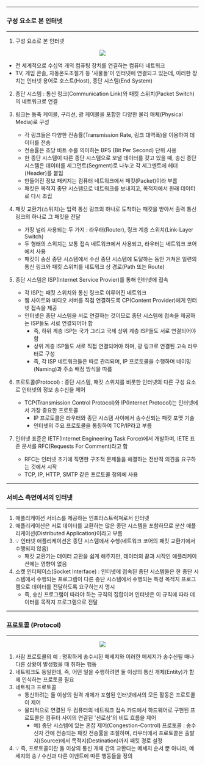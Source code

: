 -----
### 구성 요소로 본 인터넷
-----
1. 구성 요소로 본 인터넷
<div align="center">
<img src="https://github.com/user-attachments/assets/e1bed721-564e-4856-a6cd-4c00146eedd7">
</div>

   - 전 세계적으로 수십억 개의 컴퓨팅 장치를 연결하는 컴퓨터 네트워크
   - TV, 게임 콘솔, 자동온도조절기 등 '사물들'이 인터넷에 연결되고 있는데, 이러한 장치는 인터넷 용어로 호스트(Host), 종단 시스템(End System)

2. 종단 시스템 : 통신 링크(Communication Link)와 패킷 스위치(Packet Switch)의 네트워크로 연결

3. 링크는 동축 케이블, 구리선, 광 케이블을 포함한 다양한 물리 매체(Physical Media)로 구성
   - 각 링크들은 다양한 전송률(Transmission Rate, 링크 대역폭)을 이용하여 데이터를 전송
   - 전송률은 초당 비트 수를 의미하는 BPS (Bit Per Second) 단위 사용
   - 한 종단 시스템이 다른 종단 시스템으로 보낼 데이터를 갖고 있을 때, 송신 종단 시스템은 데이터를 세그먼트(Segment)로 나누고 각 세그멘트에 헤더(Header)를 붙임
   - 만들어진 정보 패키지는 컴퓨터 네트워크에서 패킷(Packet)이라 부름
   - 패킷은 목적지 종단 시스템으로 네트워크를 보내지고, 목적지에서 원래 데이터로 다시 조립

4. 패킷 교환기(스위치)는 입력 통신 링크의 하나로 도착하는 패킷을 받아서 출력 통신 링크의 하나로 그 패킷을 전달
   - 가장 널리 사용되는 두 가지 : 라우터(Router), 링크 계층 스위치(Link-Layer Switch)
   - 두 형태의 스위치는 보통 접속 네트워크에서 사용되고, 라우터는 네트워크 코어에서 사용
   - 패킷이 송신 종단 시스템에서 수신 종단 시스템에 도달하는 동안 거쳐온 일련의 통신 링크와 패킷 스위치를 네트워크 상 경로(Path 또는 Route)
  
5. 종단 시스템은 ISP(Internet Service Provier)를 통해 인터넷에 접속
   - 각 ISP는 패킷 스위치와 통신 링크로 이루어진 네트워크
   - 웹 사이트와 비디오 서버를 직접 연결하도록 CP(Content Provider)에게 인터넷 접속을 제공
   - 인터넷은 종단 시스템을 서로 연결하는 것이므로 종단 시스템에 접속을 제공하는 ISP들도 서로 연결되어야 함
     + 즉, 하위 계층 ISP는 국가 그리고 국제 상위 계층 ISP들도 서로 연결되어야 함
     + 상위 계층 ISP들도 서로 직접 연결되어야 하며, 광 링크로 연결된 고속 라우터로 구성
     + 즉, 각 ISP 네트워크들은 따로 관리되며, IP 프로토콜을 수행하며 네이밍(Naming)과 주소 배정 방식을 따름

6. 프로토콜(Protocol) : 종단 시스템, 패킷 스위치를 비롯한 인터넷의 다른 구성 요소로 인터넷의 정보 송수신을 제어
   - TCP(Transmission Control Protocol)와 IP(Internet Protocol)는 인터넷에서 가장 중요한 프로토콜
     + IP 프로토콜은 라우터와 종단 시스템 사이에서 송수신되는 패킷 포맷 기술
     + 인터넷의 주요 프로토콜을 통칭하여 TCP/IP라고 부름

7. 인터넷 표준은 IETF(Internet Engineering Task Force)에서 개발하며, IETE 표준 문서를 RFC(Requests For Comment)라고 함
   - RFC는 인터넷 초기에 직면한 구조적 문제들을 해결하는 전반적 의견을 요구하는 것에서 시작
   - TCP, IP, HTTP, SMTP 같은 프로토콜 정의에 사용

-----
### 서비스 측면에서의 인터넷
-----
1. 애플리케이션 서비스를 제공하는 인프라스트럭쳐로서 인터넷
2. 애플리케이션은 서로 데이터를 교환하는 많은 종단 시스템을 포함하므로 분산 애플리케이션(Distributed Application)이라고 부름
3. 💡 인터넷 애플리케이션은 종단 시스템에서 수행(네트워크 코어의 패킷 교환기에서 수행되지 않음)
   - 패킷 교환기는 데이터 교환을 쉽게 해주지만, 데이터의 끝과 시작인 애플리케이션에는 영향이 없음
4. 소켓 인터페이스(Socket Interface) : 인터넷에 접속된 종단 시스템들은 한 종단 시스템에서 수행되는 프로그램이 다른 종단 시스템에서 수행되는 특정 목적지 프로그램으로 데이터를 전달하도록 요구하는지 명시
   - 즉, 송신 프로그램이 따라야 하는 규칙의 집합이며 인터넷은 이 규칙에 따라 데이터를 목적지 프로그램으로 전달

-----
### 프로토콜 (Protocol)
-----
<div align="center">
<img src="https://github.com/user-attachments/assets/9e146295-b36f-46a5-846f-2f3db21bf9a5">
</div>

1. 사람 프로토콜의 예 : 명확하게 송수시된 메세지와 이러한 메세지가 송수신될 때나 다른 상황이 발생했을 때 취하는 행동
2. 네트워크도 동일한데, 즉, 어떤 일을 수행하려면 둘 이상의 통신 개체(Entity)가 함께 인식하는 프로토콜 필요
3. 네트워크 프로토콜
   - 통신하려는 둘 이상의 원격 개체가 포함된 인터넷에서의 모든 활동은 프로토콜이 제어
   - 물리적으로 연결된 두 컴퓨터의 네트워크 접속 카드에서 하드웨어로 구현된 프로토콜은 컴퓨터 사이의 연결된 '선로상'의 비트 흐름을 제어
     + 예) 종단 시스템에 있는 혼잡 제어(Congestion-Control) 프로토콜 : 송수신자 간에 전송되는 패킷 전송률을 조절하며, 라우터에서 프로토콜은 출발지(Source)에서 목적지(Destination)까지 패킷 경로 설정
4. 💡 즉, 프로토콜이란 둘 이상의 통신 개체 간의 교환디는 메세지 순서 뿐 아니라, 메세지의 송 / 수신과 다른 이벤트에 따른 행동들을 정의
